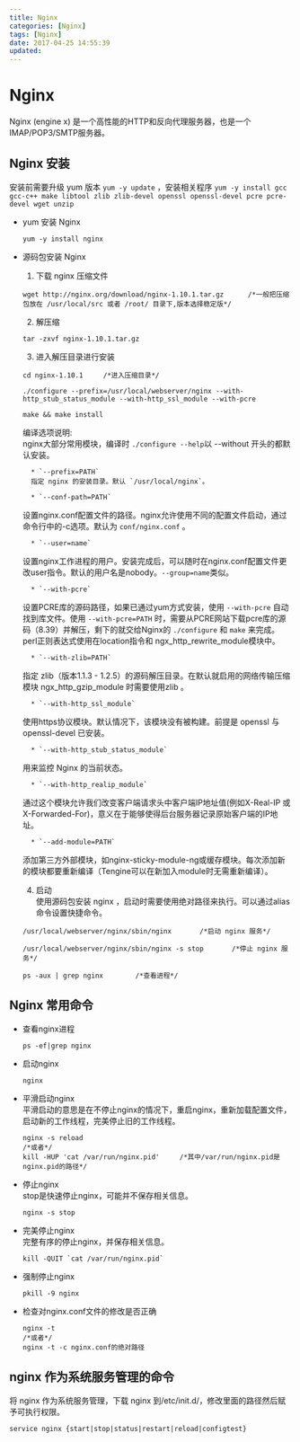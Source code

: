 ```yaml
---
title: Nginx
categories: [Nginx]
tags: [Nginx]
date: 2017-04-25 14:55:39
updated:
---
```


# Nginx
Nginx (engine x) 是一个高性能的HTTP和反向代理服务器，也是一个IMAP/POP3/SMTP服务器。

## Nginx 安装
安装前需要升级 yum 版本 `yum -y update` ，安装相关程序 `yum -y install gcc gcc-c++ make libtool zlib zlib-devel openssl openssl-devel pcre pcre-devel wget unzip`

* yum 安装 Nginx
    ```
    yum -y install nginx
    ```

* 源码包安装 Nginx

    1. 下载 nginx 压缩文件
    ```
    wget http://nginx.org/download/nginx-1.10.1.tar.gz      /*一般把压缩包放在 /usr/local/src 或者 /root/ 目录下,版本选择稳定版*/
    ```
    2. 解压缩
    ```
    tar -zxvf nginx-1.10.1.tar.gz
    ```
    3. 进入解压目录进行安装
    ```
    cd nginx-1.10.1     /*进入压缩目录*/
    
    ./configure --prefix=/usr/local/webserver/nginx --with-http_stub_status_module --with-http_ssl_module --with-pcre
    
    make && make install
    ```
    编译选项说明:  
    nginx大部分常用模块，编译时 `./configure --help`以 --without 开头的都默认安装。
    
        * `--prefix=PATH`  
        指定 nginx 的安装目录。默认 `/usr/local/nginx`。
        
        * `--conf-path=PATH`    
    设置nginx.conf配置文件的路径。nginx允许使用不同的配置文件启动，通过命令行中的-c选项。默认为 `conf/nginx.conf` 。
    
        * `--user=name`  
    设置nginx工作进程的用户。安装完成后，可以随时在nginx.conf配置文件更改user指令。默认的用户名是nobody。`--group=name`类似。

        * `--with-pcre`    
    设置PCRE库的源码路径，如果已通过yum方式安装，使用 `--with-pcre` 自动找到库文件。使用 `--with-pcre=PATH` 时，需要从PCRE网站下载pcre库的源码（8.39）并解压，剩下的就交给Nginx的 `./configure` 和 `make` 来完成。perl正则表达式使用在location指令和 ngx_http_rewrite_module模块中。

        * `--with-zlib=PATH`   
    指定 zlib（版本1.1.3 - 1.2.5）的源码解压目录。在默认就启用的网络传输压缩模块 ngx_http_gzip_module 时需要使用zlib 。

        * `--with-http_ssl_module`  
    使用https协议模块。默认情况下，该模块没有被构建。前提是 openssl 与 openssl-devel 已安装。

        * `--with-http_stub_status_module`  
    用来监控 Nginx 的当前状态。

        * `--with-http_realip_module`   
    通过这个模块允许我们改变客户端请求头中客户端IP地址值(例如X-Real-IP 或 X-Forwarded-For)，意义在于能够使得后台服务器记录原始客户端的IP地址。

        * `--add-module=PATH`   
    添加第三方外部模块，如nginx-sticky-module-ng或缓存模块。每次添加新的模块都要重新编译（Tengine可以在新加入module时无需重新编译）。

    4. 启动  
    使用源码包安装 nginx ，启动时需要使用绝对路径来执行。可以通过alias命令设置快捷命令。
    ```
    /usr/local/webserver/nginx/sbin/nginx       /*启动 nginx 服务*/
    
    /usr/local/webserver/nginx/sbin/nginx -s stop       /*停止 nginx 服务*/
    
    ps -aux | grep nginx        /*查看进程*/
    ```

## Nginx 常用命令
* 查看nginx进程  
    ```
    ps -ef|grep nginx    
    ```
    
* 启动nginx
    ```
    nginx
    ```
    
* 平滑启动nginx   
    平滑启动的意思是在不停止nginx的情况下，重启nginx，重新加载配置文件，启动新的工作线程，完美停止旧的工作线程。
    ```
    nginx -s reload 
    /*或者*/
    kill -HUP 'cat /var/run/nginx.pid'     /*其中/var/run/nginx.pid是nginx.pid的路径*/
    ```
    
* 停止nginx  
stop是快速停止nginx，可能并不保存相关信息。
    ```
    nginx -s stop        
    ```
    
* 完美停止nginx   
完整有序的停止nginx，并保存相关信息。
    ```
    kill -QUIT `cat /var/run/nginx.pid`
    ```
    
* 强制停止nginx  
    ```
    pkill -9 nginx
    ```
    
* 检查对nginx.conf文件的修改是否正确
    ```
    nginx -t 
    /*或者*/
    nginx -t -c nginx.conf的绝对路径
    ```
    
## nginx 作为系统服务管理的命令
将 nginx 作为系统服务管理，下载 nginx 到/etc/init.d/，修改里面的路径然后赋予可执行权限。
```
service nginx {start|stop|status|restart|reload|configtest} 
```
